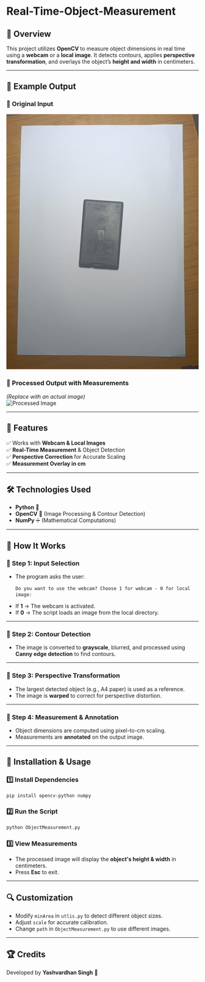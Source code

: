 # Real-Time-Object-Measurement


## 📌 Overview  
This project utilizes **OpenCV** to measure object dimensions in real time using a **webcam** or a **local image**. It detects contours, applies **perspective transformation**, and overlays the object’s **height and width** in centimeters.  

---

## 📸 Example Output  

### 🔹 Original Input  
![Original Image](1.jpg)  

### 🔹 Processed Output with Measurements  
_(Replace with an actual image)_  
![Processed Image](path/to/processed_image.jpg)  

---

## 🔧 Features  
✅ Works with **Webcam & Local Images**  
✅ **Real-Time Measurement** & Object Detection  
✅ **Perspective Correction** for Accurate Scaling  
✅ **Measurement Overlay in cm**  

---

## 🛠️ Technologies Used  
- **Python** 🐍  
- **OpenCV** 🎥 (Image Processing & Contour Detection)  
- **NumPy** ➗ (Mathematical Computations)  

---

## 🚀 How It Works  

### 🔹 Step 1: Input Selection  
- The program asks the user:  
  ```
  Do you want to use the webcam? Choose 1 for webcam - 0 for local image:
  ```
- If **1** → The webcam is activated.  
- If **0** → The script loads an image from the local directory.  


---

### 🔹 Step 2: Contour Detection  
- The image is converted to **grayscale**, blurred, and processed using **Canny edge detection** to find contours.  
 

---

### 🔹 Step 3: Perspective Transformation  
- The largest detected object (e.g., A4 paper) is used as a reference.  
- The image is **warped** to correct for perspective distortion.  


---

### 🔹 Step 4: Measurement & Annotation  
- Object dimensions are computed using pixel-to-cm scaling.  
- Measurements are **annotated** on the output image.  


---

## 📌 Installation & Usage  

### 1️⃣ Install Dependencies  
```bash
pip install opencv-python numpy
```  

### 2️⃣ Run the Script  
```bash
python ObjectMeasurement.py
```  

### 3️⃣ View Measurements  
- The processed image will display the **object's height & width** in centimeters.  
- Press **Esc** to exit.  

---

## 🔍 Customization  
- Modify `minArea` in `utlis.py` to detect different object sizes.  
- Adjust `scale` for accurate calibration.  
- Change `path` in `ObjectMeasurement.py` to use different images.  

---

## 🏆 Credits  
Developed by **Yashvardhan Singh** 🎯  

